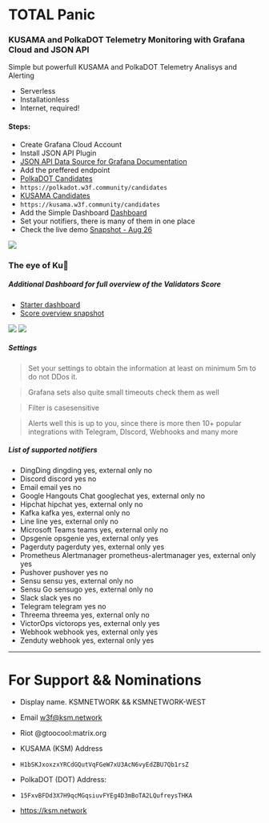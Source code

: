 # TOTAL Panic #

### KUSAMA and PolkaDOT Telemetry Monitoring with Grafana Cloud and JSON API ###
Simple but powerfull KUSAMA and PolkaDOT Telemetry Analisys and Alerting
* Serverless
* Installationless
* Internet, required!

#### Steps: ####
* Create Grafana Cloud Account
* Install JSON API Plugin 
* [JSON API Data Source for Grafana Documentation](https://marcus.se.net/grafana-json-datasource/) 
* Add the preffered endpoint
 * [PolkaDOT Candidates ](https://polkadot.w3f.community/candidates)
 * ``` https://polkadot.w3f.community/candidates ```
 * [KUSAMA Candidates](https://kusama.w3f.community/candidates)
 * ``` https://kusama.w3f.community/candidates ```
* Add the Simple Dashboard [Dashboard](https://grafana.com/grafana/dashboards/14921)
* Set your notifiers, there is many of them in one place
* Check the live demo [Snapshot - Aug 26](https://ksmnetwork.grafana.net/dashboard/snapshot/dv1qCRgvQidjZltc0PEpGWsStBxpRzCY?orgId=1&refresh=30s)

![](https://grafana.com/api/dashboards/14921/images/10946/image)

### The eye of Ku:compass: ###
##### Additional Dashboard for full overview of the Validators Score #####
* [Starter dashboard](https://grafana.com/grafana/dashboards/14923)
* [Score overview snapshot](https://snapshot.raintank.io/dashboard/snapshot/EMURkx4OnIWKaRTkTdaBQLmUnWC9N6tb)

![](https://grafana.com/api/dashboards/14923/images/10951/image)
![](https://grafana.com/api/dashboards/14923/images/10950/image)

##### Settings #####
> Set your settings to obtain the information at least on minimum 5m to do not DDos it.

> Grafana sets also quite small timeouts check them as well 

> Filter is casesensitive 

> Alerts well this is up to you, since there is more then 10+ popular integrations with Telegram, DIscord, Webhooks and many more

##### List of supported notifiers #####
* DingDing	dingding	yes, external only	no
* Discord	discord	yes	no
* Email	email	yes	no
* Google Hangouts Chat	googlechat	yes, external only	no
* Hipchat	hipchat	yes, external only	no
* Kafka	kafka	yes, external only	no
* Line	line	yes, external only	no
* Microsoft Teams	teams	yes, external only	no
* Opsgenie	opsgenie	yes, external only	yes
* Pagerduty	pagerduty	yes, external only	yes
* Prometheus Alertmanager	prometheus-alertmanager	yes, external only	yes
* Pushover	pushover	yes	no
* Sensu	sensu	yes, external only	no
* Sensu Go	sensugo	yes, external only	no
* Slack	slack	yes	no
* Telegram	telegram	yes	no
* Threema	threema	yes, external only	no
* VictorOps	victorops	yes, external only	yes
* Webhook	webhook	yes, external only	yes
* Zenduty	webhook	yes, external only	yes

---
# For Support && Nominations #
* Display name. KSMNETWORK && KSMNETWORK-WEST 
* Email w3f@ksm.network
* Riot @gtoocool:matrix.org

* KUSAMA (KSM) Address
* ```H1bSKJxoxzxYRCdGQutVqFGeW7xU3AcN6vyEdZBU7Qb1rsZ```

* PolkaDOT (DOT) Address:
* ```15FxvBFDd3X7H9qcMGqsiuvFYEg4D3mBoTA2LQufreysTHKA```

* https://ksm.network

